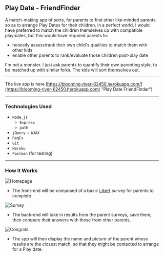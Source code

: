 ## Play Date - FriendFinder

A match-making app of sorts, for parents to find other like-minded parents so as to arrange Play Dates for their children.
In a perfect world, I would have preferred to match the children themselves up with compatible playmates, but this would have required parents to:
* honestly assess/rank their own child's qualities to match them with other kids
* enable other parents to rank/evaluate those children post-play date

I'm not a monster. I just ask parents to quantify their own parenting style, to be matched up with similar folks. The kids will sort themselves out.

---
The live app is here [https://blooming-river-62450.herokuapp.com/](https://blooming-river-62450.herokuapp.com/  "Play Date FriendFinder")

---
### Technologies Used
* `Node.js`
    * `Express`
    * `path`  
* `jQuery` + `AJAX` 
* `RegEx` 
* `Git`
* `Heroku`
* `Postman` (for testing)

---
### How It Works

![Homepage](./screenshots/friendfinder-home.png)
* The front-end will be composed of a basic <a href="https://www.surveymonkey.com/mp/likert-scale/" target="blank">Likert</a> survey for parents to complete.

![Survey](./screenshots/friendfinder-survey.png)
* The back-end will take in results from the parent surveys, save them, then compare their answers with those from other parents.

![Congrats](./screenshots/friendfinder-congrats.png)
* The app will then display the name and picture of the parent whose results are the closest match, so that they might be contacted to arrange for a Play date. 
